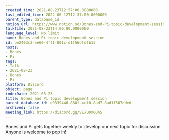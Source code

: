 ```yaml
---
created_time: 2021-08-23T12:57:00.0000000
last_edited_time: 2022-06-12T12:37:00.0000000
parent_type: database_id
notion_url: https://www.notion.so/Bones-and-Pi-topic-development-session-be2403c3ee604ff1801cd1f56dfefb13
talktime: 2021-08-23T14:00:00.0000000
language_level: No limit
name: Bones and Pi topic development session
id: be2403c3-ee60-4ff1-801c-d1f56dfefb13
hosts:
- Bones
- Pi
tags:
- Talk
- 2021-08-23
- Bones
- Pi
platform: Discord
object: page
indexDate: 2021-08-23
title: Bones and Pi topic development session
parent_database_id: e9339446-880f-4ef0-8ad7-8ad1f507dded
archived: false
meeting_link: https://discord.gg/vE7QUXGDnS
---
```


Bones and Pi gets together weekly to develop our next topic for discussion.
Anyone is welcome to pop in!











